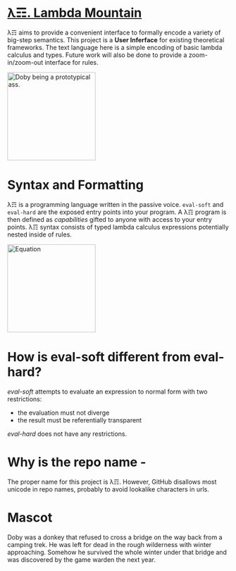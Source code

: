 # [λ☶. Lambda Mountain](https://github.com/andrew-johnson-4/-/wiki)

λ☶ aims to provide a convenient interface to formally encode a variety of big-step semantics.
This project is a **User Inferface** for existing theoretical frameworks.
The text language here is a simple encoding of basic lambda calculus and types.
Future work will also be done to provide a zoom-in/zoom-out interface for rules.

<img src="https://raw.githubusercontent.com/andrew-johnson-4/-/main/DOBY.jpg" height=200 title="Doby being a prototypical ass.">

# Syntax and Formatting

λ☶ is a programming language written in the passive voice.
`eval-soft` and `eval-hard` are the exposed entry points into your program.
A λ☶ program is then defined as *capabilities* gifted to anyone with access to your entry points.
λ☶ syntax consists of typed lambda calculus expressions potentially nested inside of rules.

<img src="https://raw.githubusercontent.com/andrew-johnson-4/-/main/equation.png" height=200 title="Equation">

# How is eval-soft different from eval-hard?

_eval-soft_ attempts to evaluate an expression to normal form with two restrictions:
* the evaluation must not diverge
* the result must be referentially transparent

_eval-hard_ does not have any restrictions.

# Why is the repo name -

The proper name for this project is λ☶.
However, GitHub disallows most unicode in repo names, probably to avoid lookalike characters in urls.

# Mascot

Doby was a donkey that refused to cross a bridge on the way back from a camping trek.
He was left for dead in the rough wilderness with winter approaching.
Somehow he survived the whole winter under that bridge and was discovered by the game warden the next year.
